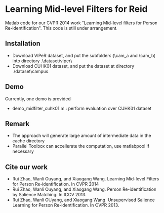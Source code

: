 Learning Mid-level Filters for Reid
==========================================

Matlab code for our CVPR 2014 work "Learning Mid-level filters for Person Re-identification". This code is still under arrangement.


Installation
------------
- Download VIPeR dataset, and put the subfolders (\cam_a and \cam_b) into directory .\dataset\viper\
- Download CUHK01 dataset, and put the dataset at directory .\dataset\campus

Demo
----
Currently, one demo is provided

- demo_midfilter_cuhk01.m : perform evaluation over CUHK01 dataset

Remark
------
- The approach will generate large amount of intermediate data in the cache directory
- Parallel Toolbox can accellerate the computation, use matlabpool if necessary

Cite our work
-------------
- Rui Zhao, Wanli Ouyang, and Xiaogang Wang. Learning Mid-level Filters for Person Re-identification. In CVPR 2014
- Rui Zhao, Wanli Ouyang, and Xiaogang Wang. Person Re-identification by Salience Matching. In ICCV 2013.
- Rui Zhao, Wanli OUyang, and Xiaogang Wang. Unsupervised Salience Learning for Person Re-identification. In CVPR 2013.

